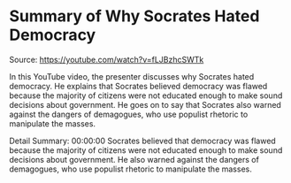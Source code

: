 # Summary of Why Socrates Hated Democracy

Source: https://youtube.com/watch?v=fLJBzhcSWTk

In this YouTube video, the presenter discusses why Socrates hated democracy. He explains that Socrates believed democracy was flawed because the majority of citizens were not educated enough to make sound decisions about government. He goes on to say that Socrates also warned against the dangers of demagogues, who use populist rhetoric to manipulate the masses.

Detail Summary: 
00:00:00
Socrates believed that democracy was flawed because the majority of citizens were not educated enough to make sound decisions about government. He also warned against the dangers of demagogues, who use populist rhetoric to manipulate the masses.

